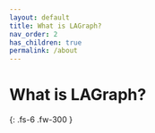 ```yaml
---
layout: default
title: What is LAGraph?
nav_order: 2
has_children: true
permalink: /about
---
```


# What is LAGraph?

{: .fs-6 .fw-300 }
